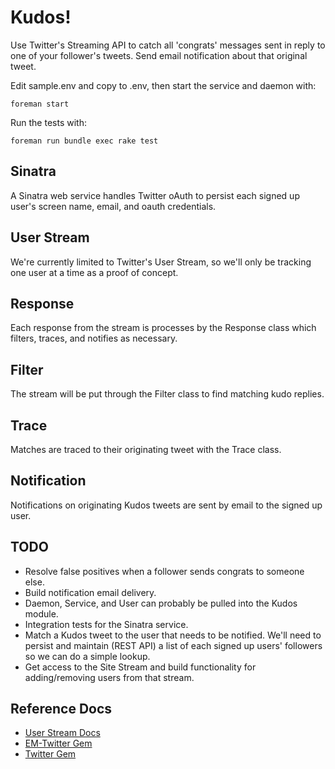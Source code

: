 # Kudos!

Use Twitter's Streaming API to catch all 'congrats' messages sent in reply to one of your follower's tweets. Send email notification about that original tweet.

Edit sample.env and copy to .env, then start the service and daemon with:

    foreman start

Run the tests with:

    foreman run bundle exec rake test

## Sinatra

A Sinatra web service handles Twitter oAuth to persist each signed up user's screen name, email, and oauth credentials.

## User Stream

We're currently limited to Twitter's User Stream, so we'll only be tracking one user at a time as a proof of concept.

## Response

Each response from the stream is processes by the Response class which filters, traces, and notifies as necessary.

## Filter

The stream will be put through the Filter class to find matching kudo replies.

## Trace

Matches are traced to their originating tweet with the Trace class.

## Notification

Notifications on originating Kudos tweets are sent by email to the signed up user.

## TODO

- Resolve false positives when a follower sends congrats to someone else.
- Build notification email delivery.
- Daemon, Service, and User can probably be pulled into the Kudos module.
- Integration tests for the Sinatra service.
- Match a Kudos tweet to the user that needs to be notified. We'll need to persist and maintain (REST API) a list of each signed up users' followers so we can do a simple lookup.
- Get access to the Site Stream and build functionality for adding/removing users from that stream.

## Reference Docs

+ [User Stream Docs](https://dev.twitter.com/docs/streaming-apis/streams/user)
+ [EM-Twitter Gem](https://github.com/spagalloco/em-twitter)
+ [Twitter Gem](https://github.com/sferik/twitter)